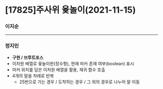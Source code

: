 # [17825]주사위 윷놀이(2021-11-15)

### 이지순
---
### 정지민
* **구현 / 브루트포스**
* 이차원 배열로 윷놀이판(정수형), 현재 마커 존재 여부(boolean) 표시
* 마커 위치를 담은 이차원 배열을 활용, 재귀 함수 호출
* 4개의 말을 차례로 반복
  * 25번으로 가는 경우 / 도착하는 경우 / 그 외의 경우로 나누어 말 이동
